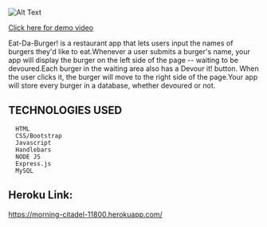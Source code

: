 
   ![Alt Text](https://github.com/etabdi/Eat-Da-Burger/blob/master/public/assets/img/eat-du-burger.PNG)
      
[ Click here for demo video ](https://drive.google.com/file/d/1ClhRcCXVW7_CVUcSSjWxf0e0Sr2sRs7E/view)


Eat-Da-Burger! is a restaurant app that lets users input the names of burgers they'd like to eat.Whenever a user submits a burger's name, your app will display the burger on the left side of the page -- waiting to be devoured.Each burger in the waiting area also has a Devour it! button. When the user clicks it, the burger will move to the right side of the page.Your app will store every burger in a database, whether devoured or not.







 ## TECHNOLOGIES USED

      HTML
      CSS/Bootstrap
      Javascript
      Handlebars
      NODE JS   
      Express.js
      MySQL 
    
## Heroku Link:
https://morning-citadel-11800.herokuapp.com/
